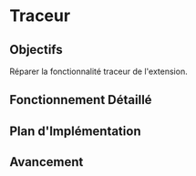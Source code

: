 # Traceur

## Objectifs
Réparer la fonctionnalité traceur de l'extension.

## Fonctionnement Détaillé

## Plan d'Implémentation

## Avancement